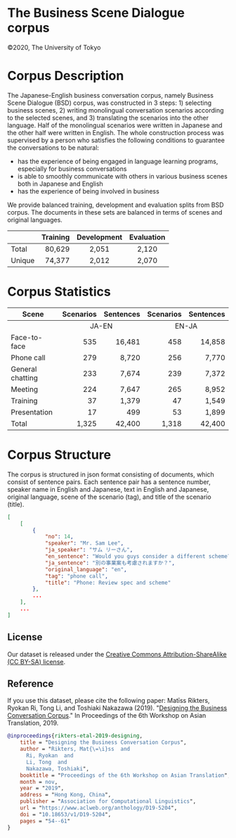 # The Business Scene Dialogue corpus
©2020, The University of Tokyo

# Corpus Description

The Japanese-English business conversation corpus, namely Business Scene Dialogue (BSD) corpus, was constructed in 3 steps: 1) selecting business scenes, 2) writing monolingual conversation scenarios according to the selected scenes, and 3) translating the scenarios into the other language. Half of the monolingual scenarios were written in Japanese and the other half were written in English. The whole construction process was supervised by a person who satisfies the following conditions to guarantee the conversations to be natural:
 - has the experience of being engaged in language learning programs, especially for business conversations
 - is able to smoothly communicate with others in various business scenes both in Japanese and English
 - has the experience of being involved in business

We provide balanced training, development and evaluation splits from BSD corpus. The documents in these sets are balanced in terms of scenes and original languages.

|        	| Training 	| Development 	| Evaluation 	|
|--------	|---------:	|:-----------:	|:----------:	|
| Total  	|   80,629 	|       2,051 	|      2,120 	|
| Unique 	|   74,377 	|       2,012 	|      2,070 	|

# Corpus Statistics


<table>
<thead>
  <tr>
    <th>Scene</th>
    <th>Scenarios</th>
    <th>Sentences</th>
    <th>Scenarios</th>
    <th>Sentences</th>
  </tr>
</thead>
<tbody>
  <tr>
    <td></td>
    <td align="center" colspan="2">JA-EN</td>
    <td align="center" colspan="2">EN-JA</td>
  </tr>
  <tr>
    <td>Face-to-face</td>
    <td align="right">535</td>
    <td align="right">16,481</td>
    <td align="right">458</td>
    <td align="right">14,858</td>
  </tr>
  <tr>
    <td>Phone call</td>
    <td align="right">279</td>
    <td align="right">8,720</td>
    <td align="right">256</td>
    <td align="right">7,770</td>
  </tr>
  <tr>
    <td>General chatting</td>
    <td align="right">233</td>
    <td align="right">7,674</td>
    <td align="right">239</td>
    <td align="right">7,372</td>
  </tr>
  <tr>
    <td>Meeting</td>
    <td align="right">224</td>
    <td align="right">7,647</td>
    <td align="right">265</td>
    <td align="right">8,952</td>
  </tr>
  <tr>
    <td>Training</td>
    <td align="right">37</td>
    <td align="right">1,379</td>
    <td align="right">47</td>
    <td align="right">1,549</td>
  </tr>
  <tr>
    <td>Presentation</td>
    <td align="right">17</td>
    <td align="right">499</td>
    <td align="right">53</td>
    <td align="right">1,899</td>
  </tr>
  <tr>
    <td>Total</td>
    <td align="right">1,325</td>
    <td align="right">42,400</td>
    <td align="right">1,318</td>
    <td align="right">42,400</td>
  </tr>
</tbody>
</table>


# Corpus Structure

The corpus is structured in json format consisting of documents, which consist of sentence pairs. Each sentence pair has a sentence number, speaker name in English and Japanese, text in English and Japanese, original language, scene of the scenario (tag), and title of the scenario (title).

```json
[
	[
		{
			"no": 14,
			"speaker": "Mr. Sam Lee",
			"ja_speaker": "サム リーさん",
			"en_sentence": "Would you guys consider a different scheme?",
			"ja_sentence": "別の事業案も考慮されますか？",
			"original_language": "en",
			"tag": "phone call",
			"title": "Phone: Review spec and scheme"
		},
		...
	],
	...
]
```

## License
Our dataset is released under the [Creative Commons Attribution-ShareAlike (CC BY-SA) license](https://creativecommons.org/licenses/by-sa/4.0/legalcode).

## Reference
If you use this dataset, please cite the following paper:
Matīss Rikters, Ryokan Ri, Tong Li, and Toshiaki Nakazawa (2019). "[Designing the Business Conversation Corpus](https://www.aclweb.org/anthology/D19-5204.pdf)." In Proceedings of the 6th Workshop on Asian Translation, 2019.
```bibtex
@inproceedings{rikters-etal-2019-designing,
    title = "Designing the Business Conversation Corpus",
    author = "Rikters, Mat{\=\i}ss  and
      Ri, Ryokan  and
      Li, Tong  and
      Nakazawa, Toshiaki",
    booktitle = "Proceedings of the 6th Workshop on Asian Translation",
    month = nov,
    year = "2019",
    address = "Hong Kong, China",
    publisher = "Association for Computational Linguistics",
    url = "https://www.aclweb.org/anthology/D19-5204",
    doi = "10.18653/v1/D19-5204",
    pages = "54--61"
}
```